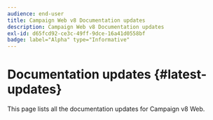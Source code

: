 ```yaml
---
audience: end-user
title: Campaign Web v8 Documentation updates
description: Campaign Web v8 Documentation updates
exl-id: d65fcd92-ce3c-49ff-9dce-16a41d0558bf
badge: label="Alpha" type="Informative"
---
```

# Documentation updates {#latest-updates}

This page lists all the documentation updates for Campaign v8 Web.
